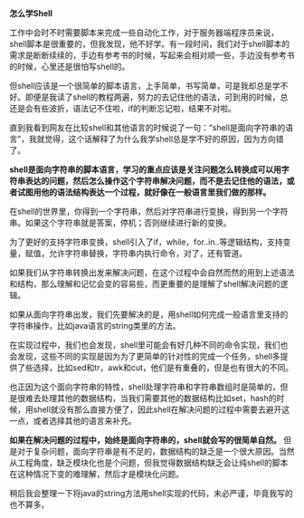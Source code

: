 **怎么学Shell**

工作中会时不时需要脚本来完成一些自动化工作，对于服务器端程序员来说，shell脚本是很重要的，但我发现，他不好学。有一段时间，我们对于shell脚本的需求是断断续续的，手边有参考书的时候，写起来会相对顺一些，手边没有参考书的时候，心里还是很怕写shell的。

但shell应该是一个很简单的脚本语言，上手简单，书写简单，可是我却总是学不好。即便是我读了shell的教程两遍，努力的去记住他的语法，可到用的时候，总还是会有些波折，语法记不住啦，if的判断忘记啦，结果不对啦。

直到我看到网友在比较shell和其他语言的时候说了一句：“shell是面向字符串的语言”，我就觉得，这个话解释了为什么我学shell总是学不好的原因，因为方向错了。

**shell是面向字符串的脚本语言，学习的重点应该是关注问题怎么转换成可以用字符串表达的问题，然后怎么操作这个字符串解决问题，而不是去记住他的语法，或者试图用他的语法结构表达一个过程，就好像在一般语言里我们做的那样。**

在shell的世界里，你得到一个字符串，然后对字符串进行变换，得到另一个字符串。如果这个字符串就是答案，停机；否则继续进行新的变换。

为了更好的支持字符串变换，shell引入了if，while，for..in..等逻辑结构，支持变量，赋值，允许字符串替换，字符串内执行命令，对了，还有管道。

如果我们从字符串转换出发来解决问题，在这个过程中会自然而然的用到上述语法和结构，那么理解和记忆会变的容易些，而更重要的是理解了shell解决问题的逻辑。

如果从面向字符串出发，我们先要解决的是，用shell如何完成一般语言里支持的字符串操作，比如java语言的string类里的方法。

在实现过程中，我们也会发现，shell里可能会有好几种不同的命令实现，我们也会发现，这些不同的实现是因为为了更简单的针对性的完成一个任务，shell多提供了些选择，比如sed和tr，awk和cut，他们是有重叠的，但是也有很大的不同。

也正因为这个面向字符串的特性，shell处理字符串和字符串数组时是简单的，但是很难去处理其他的数据结构，当我们需要其他的数据结构比如set，hash的时候，用shell就没有那么直接方便了，因此shell在解决问题的过程中需要去避开这一点，或者选择其他的语言来补充。

**如果在解决问题的过程中，始终是面向字符串的，shell就会写的很简单自然。** 但是对于复杂问题，面向字符串是有不足的，数据结构的缺乏是一个很大原因。当然从工程角度，缺乏模块化也是个问题，但我觉得数据结构缺乏会让纯shell的脚本在这种情况下变的难理解，然后才是模块化问题。

稍后我会整理一下将java的string方法用shell实现的代码，未必严谨，毕竟我写的也不算多。

